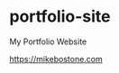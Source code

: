 # portfolio-site

My Portfolio Website

<a href="https://mikebostone.com" target="_blank">https://mikebostone.com</a>
